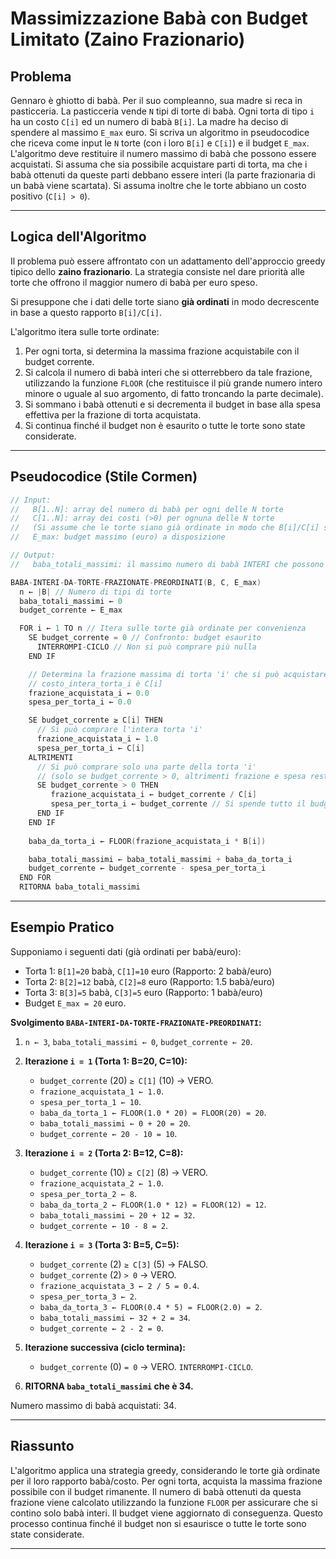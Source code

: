 # Massimizzazione Babà con Budget Limitato (Zaino Frazionario)

## Problema

Gennaro è ghiotto di babà. Per il suo compleanno, sua madre si reca in pasticceria. La pasticceria vende `N` tipi di torte di babà. Ogni torta di tipo `i` ha un costo `C[i]` ed un numero di babà `B[i]`. La madre ha deciso di spendere al massimo `E_max` euro.
Si scriva un algoritmo in pseudocodice che riceva come input le `N` torte (con i loro `B[i]` e `C[i]`) e il budget `E_max`. 
L'algoritmo deve restituire il numero massimo di babà che possono essere acquistati. Si assuma che sia possibile acquistare parti di torta, ma che i babà ottenuti da queste parti debbano essere interi (la parte frazionaria di un babà viene scartata).
Si assuma inoltre che le torte abbiano un costo positivo (`C[i] > 0`).

---

## Logica dell'Algoritmo

Il problema può essere affrontato con un adattamento dell'approccio greedy tipico dello **zaino frazionario**. La strategia consiste nel dare priorità alle torte che offrono il maggior numero di babà per euro speso.

Si presuppone che i dati delle torte siano **già ordinati** in modo decrescente in base a questo rapporto `B[i]/C[i]`.

L'algoritmo itera sulle torte ordinate:
1.  Per ogni torta, si determina la massima frazione acquistabile con il budget corrente.
2.  Si calcola il numero di babà interi che si otterrebbero da tale frazione, utilizzando la funzione `FLOOR` (che restituisce il più grande numero intero minore o uguale al suo argomento, di fatto troncando la parte decimale).
3.  Si sommano i babà ottenuti e si decrementa il budget in base alla spesa effettiva per la frazione di torta acquistata.
4.  Si continua finché il budget non è esaurito o tutte le torte sono state considerate.
---

## Pseudocodice (Stile Cormen)

```c
// Input:
//   B[1..N]: array del numero di babà per ogni delle N torte
//   C[1..N]: array dei costi (>0) per ognuna delle N torte
//   (Si assume che le torte siano già ordinate in modo che B[i]/C[i] sia decrescente)
//   E_max: budget massimo (euro) a disposizione

// Output:
//   baba_totali_massimi: il massimo numero di babà INTERI che possono essere acquistati

BABA-INTERI-DA-TORTE-FRAZIONATE-PREORDINATI(B, C, E_max)
  n ← |B| // Numero di tipi di torte
  baba_totali_massimi ← 0
  budget_corrente ← E_max

  FOR i ← 1 TO n // Itera sulle torte già ordinate per convenienza
    SE budget_corrente = 0 // Confronto: budget esaurito
      INTERROMPI-CICLO // Non si può comprare più nulla
    END IF

    // Determina la frazione massima di torta 'i' che si può acquistare
    // costo_intera_torta_i è C[i]
    frazione_acquistata_i ← 0.0
    spesa_per_torta_i ← 0.0

    SE budget_corrente ≥ C[i] THEN
      // Si può comprare l'intera torta 'i'
      frazione_acquistata_i ← 1.0
      spesa_per_torta_i ← C[i]
    ALTRIMENTI
      // Si può comprare solo una parte della torta 'i'
      // (solo se budget_corrente > 0, altrimenti frazione e spesa restano 0)
      SE budget_corrente > 0 THEN
         frazione_acquistata_i ← budget_corrente / C[i]
         spesa_per_torta_i ← budget_corrente // Si spende tutto il budget rimanente
      END IF
    END IF
    
    baba_da_torta_i ← FLOOR(frazione_acquistata_i * B[i])

    baba_totali_massimi ← baba_totali_massimi + baba_da_torta_i
    budget_corrente ← budget_corrente - spesa_per_torta_i 
  END FOR
  RITORNA baba_totali_massimi 
```
---

## Esempio Pratico

Supponiamo i seguenti dati (già ordinati per babà/euro):
*   Torta 1: `B[1]=20` babà, `C[1]=10` euro (Rapporto: 2 babà/euro)
*   Torta 2: `B[2]=12` babà, `C[2]=8` euro (Rapporto: 1.5 babà/euro)
*   Torta 3: `B[3]=5` babà, `C[3]=5` euro (Rapporto: 1 babà/euro)
*   Budget `E_max = 20` euro.

**Svolgimento `BABA-INTERI-DA-TORTE-FRAZIONATE-PREORDINATI`:**

1.  `n ← 3`, `baba_totali_massimi ← 0`, `budget_corrente ← 20`.

2.  **Iterazione `i = 1` (Torta 1: B=20, C=10):**
    *   `budget_corrente` (20) `≥ C[1]` (10) → VERO.
    *   `frazione_acquistata_1 ← 1.0`.
    *   `spesa_per_torta_1 ← 10`.
    *   `baba_da_torta_1 ← FLOOR(1.0 * 20) = FLOOR(20) = 20`.
    *   `baba_totali_massimi ← 0 + 20 = 20`.
    *   `budget_corrente ← 20 - 10 = 10`.

3.  **Iterazione `i = 2` (Torta 2: B=12, C=8):**
    *   `budget_corrente` (10) `≥ C[2]` (8) → VERO.
    *   `frazione_acquistata_2 ← 1.0`.
    *   `spesa_per_torta_2 ← 8`.
    *   `baba_da_torta_2 ← FLOOR(1.0 * 12) = FLOOR(12) = 12`.
    *   `baba_totali_massimi ← 20 + 12 = 32`.
    *   `budget_corrente ← 10 - 8 = 2`.

4.  **Iterazione `i = 3` (Torta 3: B=5, C=5):**
    *   `budget_corrente` (2) `≥ C[3]` (5) → FALSO.
    *   `budget_corrente` (2) `> 0` → VERO.
    *   `frazione_acquistata_3 ← 2 / 5 = 0.4`.
    *   `spesa_per_torta_3 ← 2`.
    *   `baba_da_torta_3 ← FLOOR(0.4 * 5) = FLOOR(2.0) = 2`.
    *   `baba_totali_massimi ← 32 + 2 = 34`.
    *   `budget_corrente ← 2 - 2 = 0`.

5.  **Iterazione successiva (ciclo termina):**
    *   `budget_corrente` (0) `= 0` → VERO. `INTERROMPI-CICLO`.

6.  **RITORNA `baba_totali_massimi` che è 34.**

Numero massimo di babà acquistati: 34.

---

## Riassunto

L'algoritmo applica una strategia greedy, considerando le torte già ordinate per il loro rapporto babà/costo. Per ogni torta, acquista la massima frazione possibile con il budget rimanente. Il numero di babà ottenuti da questa frazione viene calcolato utilizzando la funzione `FLOOR` per assicurare che si contino solo babà interi. Il budget viene aggiornato di conseguenza. Questo processo continua finché il budget non si esaurisce o tutte le torte sono state considerate.

---
